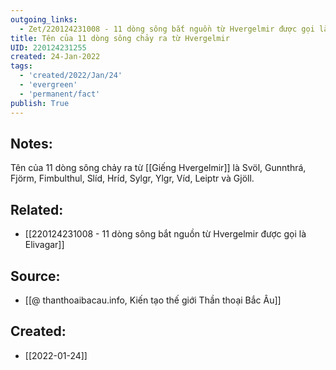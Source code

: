 ```yaml
---
outgoing_links:
  - Zet/220124231008 - 11 dòng sông bắt nguồn từ Hvergelmir được gọi là Elivagar
title: Tên của 11 dòng sông chảy ra từ Hvergelmir
UID: 220124231255
created: 24-Jan-2022
tags:
  - 'created/2022/Jan/24'
  - 'evergreen'
  - 'permanent/fact'
publish: True
---
```

## Notes:
Tên của 11 dòng sông chảy ra từ [[Giếng Hvergelmir]] là Svöl, Gunnthrá, Fjörm, Fimbulthul, Slíd, Hríd, Sylgr, Ylgr, Víd, Leiptr và Gjöll.

## Related:
- [[220124231008 - 11 dòng sông bắt nguồn từ Hvergelmir được gọi là Elivagar]]
## Source:
- [[@ thanthoaibacau.info, Kiến tạo thế giới  Thần thoại Bắc Âu]]



## Created:
- [[2022-01-24]]
